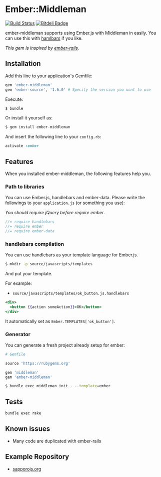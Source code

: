 # Ember::Middleman

[![Build Status](https://travis-ci.org/tricknotes/ember-middleman.png?branch=master)](https://travis-ci.org/tricknotes/ember-middleman)
[![Bitdeli Badge](https://d2weczhvl823v0.cloudfront.net/tricknotes/ember-middleman/trend.png)](https://bitdeli.com/free "Bitdeli Badge")

ember-middleman supports using Ember.js with Middleman in easily.
You can use this with [hamlbars](https://github.com/jamesotron/hamlbars) if you like.

_This gem is inspired by [ember-rails](http://github.com/emberjs/ember-rails)._

## Installation

Add this line to your application's Gemfile:

``` ruby
gem 'ember-middleman'
gem 'ember-source', '1.6.0' # Specify the version you want to use
```

Execute:

``` sh
$ bundle
```

Or install it yourself as:

``` sh
$ gem install ember-middleman
```

And insert the following line to your `config.rb`:

``` ruby
activate :ember
```

## Features

When you installed ember-middleman, the following features help you.

### Path to libraries

You can use Ember.js, handlebars and ember-data.
Please write the followings to your `application.js` (or something you use):

_You should require jQuery before require ember_.

``` javascript
//= require handlebars
//= require ember
//= require ember-data
```

### handlebars compilation

You can use handlebars as your template language for Ember.js.

``` sh
$ mkdir -p source/javascripts/templates
```

And put your template.

For example:

* `source/javascripts/templates/ok_button.js.handlebars`

``` handlebars
<div>
  <button {{action someAction}}>OK</button>
</div>
```

It automatically set as `Ember.TEMPLATES['ok_button']`.

### Generator

You can generate a fresh project already setup for ember:

``` ruby
# Gemfile

source 'https://rubygems.org'

gem 'middleman'
gem 'ember-middleman'
```

``` sh
$ bundle exec middleman init . --template=ember
```

## Tests

``` sh
bundle exec rake
```

## Known issues

* Many code are duplicated with ember-rails

## Example Repository

* [sapporojs.org](https://github.com/sapporojs/sapporojs.org)
